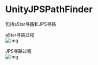 # UnityJPSPathFinder
包括aStar寻路和JPS寻路  
  
aStar寻路过程  
![img](https://github.com/HavenRen/UnityJPSPathFinder/blob/master/gif/aStar.gif)  
  
JPS寻路过程  
![img](https://github.com/HavenRen/UnityJPSPathFinder/blob/master/gif/jps.gif)  

